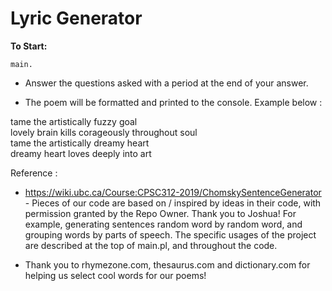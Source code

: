 # Lyric Generator

**To Start:**

`main.`

- Answer the questions asked with a period at the end of your answer.

- The poem will be formatted and printed to the console. Example below :  

tame the artistically fuzzy goal   
lovely brain kills corageously throughout soul  
tame the artistically dreamy heart   
dreamy heart loves deeply into art   
 

Reference : 
- https://wiki.ubc.ca/Course:CPSC312-2019/ChomskySentenceGenerator  - Pieces of our code are based on / inspired by ideas in their code, with permission granted by the Repo Owner. Thank you to Joshua! For example, generating sentences random word by random word, and grouping words by parts of speech. The specific usages of the project are described at the top of main.pl, and throughout the code. 

- Thank you to rhymezone.com, thesaurus.com and dictionary.com for helping us select cool words for our poems! 


